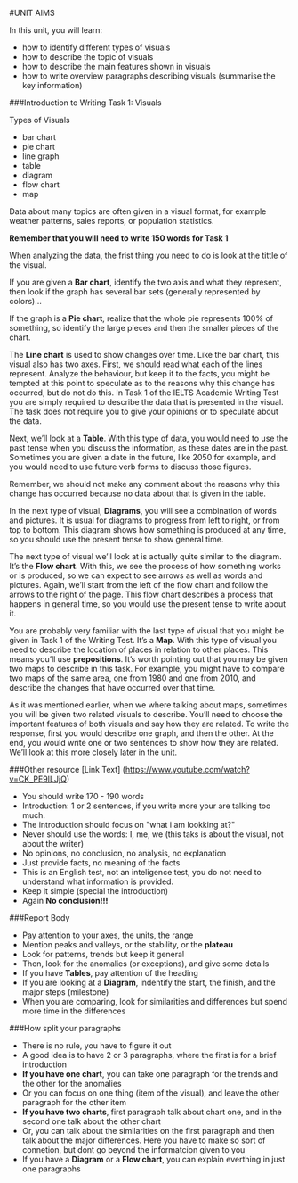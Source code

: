 #UNIT AIMS

In this unit, you will learn:

* how to identify different types of visuals
* how to describe the topic of visuals
* how to describe the main features shown in visuals
* how to write overview paragraphs describing visuals (summarise the key information)

###Introduction to Writing Task 1: Visuals

Types of Visuals
* bar chart
* pie chart
* line graph
* table
* diagram
* flow chart
* map

Data about many topics are often given in a visual format, for example weather patterns, sales reports, or population statistics. 

__Remember that you will need to write 150 words for Task 1__

When analyzing the data, the frist thing you need to do is look at the tittle of the visual.

If you are given a __Bar chart__, identify the two axis and what they represent, then look if the graph has several bar sets (generally represented by colors)...

If the graph is a __Pie chart__, realize that the whole pie represents 100% of something, so identify the large pieces and then the smaller pieces of the chart.

The __Line chart__ is used to show changes over time. Like the bar chart, this visual also has two axes. First, we should read what each of the lines represent. Analyze the behaviour, but keep it to the facts, you might be tempted at this point to speculate as to the reasons why this change has occurred, but do not do this. In Task 1 of the IELTS Academic Writing Test you are simply required to describe the data that is presented in the visual. The task does not require you to give your opinions or to speculate about the data.

Next, we’ll look at a __Table__. With this type of data, you would need to use the past tense when you discuss the information, as these dates are in the past. Sometimes you are given a date in the future, like 2050 for example, and you would need to use future verb forms to discuss those figures.

Remember, we should not make any comment about the reasons why this change has occurred because no data about that is given in the table.

In the next type of visual, __Diagrams__, you will see a combination of words and pictures. 
It is usual for diagrams to progress from left to right, or from top to bottom.
This diagram shows how something is produced at any time, so you should use the present tense to show general time.

The next type of visual we’ll look at is actually quite similar to the diagram. It’s the __Flow chart__. With this, we see the process of how something works or is produced, so we can expect to see arrows as well as words and pictures.
Again, we’ll start from the left of the flow chart and follow the arrows to the right of the page. 
This flow chart describes a process that happens in general time, so you would use the present tense to write about it.

You are probably very familiar with the last type of visual that you might be given in
Task 1 of the Writing Test. It’s a __Map__. With this type of visual you need to describe
the location of places in relation to other places. This means you’ll use __**prepositions**__.
It’s worth pointing out that you may be given two maps to describe in this task. For
example, you might have to compare two maps of the same area, one from 1980 and one from
2010, and describe the changes that have occurred over that time.

As it was mentioned earlier, when we where talking about maps, sometimes you will be 
given two related visuals to describe. You’ll need to choose the important features of both visuals and
say how they are related.
To write the response, first you would describe one graph, and then the other. At the end, you
would write one or two sentences to show how they are related. We’ll look at this more
closely later in the unit.

###Other resource
[Link Text] (https://www.youtube.com/watch?v=CK_PE9ILJjQ)

* You should write 170 - 190 words
* Introduction: 1 or 2 sentences, if you write more your are talking too much.
* The introduction should focus on "what i am lookking at?"
* Never should use the words: I, me, we (this taks is about the visual, not about the writer)
* No opinions, no conclusion, no analysis, no explanation
* Just provide facts, no meaning of the facts
* This is an English test, not an inteligence test, you do not need to understand what information is provided.
* Keep it simple (special the introduction)
* Again __No conclusion!!!__

###Report Body
* Pay attention to your axes, the units, the range
* Mention peaks and valleys, or the stability, or the __plateau__
* Look for patterns, trends but keep it general
* Then, look for the anomalies (or exceptions), and give some details
* If you have __Tables__, pay attention of the heading 
* If you are looking at a __Diagram__, indentify the start, the finish, and the major steps (milestone)
* When you are comparing, look for similarities and differences but spend more time in the differences

###How split your paragraphs
* There is no rule, you have to figure it out
* A good idea is to have 2 or 3 paragraphs, where the first is for a brief introduction
* __If you have one chart__, you can take one paragraph for the trends and the other for the anomalies
* Or you can focus on one thing (item of the visual), and leave the other paragraph for the other item
* __If you have two charts__, first paragraph talk about chart one, and in the second one talk about the other chart
* Or, you can talk about the similarities on the first paragraph and then talk about the major differences. Here you have to make so sort of connetion, but dont go beyond the informatcion given to you
* If you have a __Diagram__ or a __Flow chart__, you can explain everthing in just one paragraphs

 

















